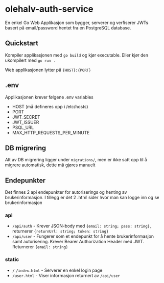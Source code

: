 # olehalv-auth-service
En enkel Go Web Applikasjon som bygger, serverer og verfiserer JWTs basert på email/password hentet fra en PostgreSQL database.

## Quickstart
Kompiler applikasjonen med `go build` og kjør executable. Eller kjør den ukompilert med `go run .`

Web applikasjonen lytter på `{HOST}:{PORT}`

## .env
Applikasjonen krever følgene .env variables

- HOST (må defineres opp i /etc/hosts)
- PORT
- JWT_SECRET
- JWT_ISSUER
- PSQL_URL
- MAX_HTTP_REQUESTS_PER_MINUTE

## DB migrering
Alt av DB migrering ligger under `migrations/`, men er ikke satt opp til å migrere automatisk, dette må gjøres manuelt

## Endepunkter
Det finnes 2 api endepunkter for autoriserings og henting av brukerinformasjon. I tillegg er det 2 .html sider hvor man kan logge inn og se brukerinformasjon

### api

- `/api/auth` - Krever JSON-body med `{email: string; pass: string}`, returnerer `{returnUrl: string; token: string}`
- `/api/user` - Fungerer som et endepunkt for å hente brukerinformasjon samt autorisering. Krever Bearer Authorization Header med JWT. Returnerer `{email: string}`

### static

- `/` `/index.html` - Serverer en enkel login page
- `/user.html` - Viser informasjon returnert av `/api/user`